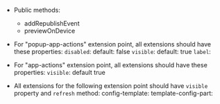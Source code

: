 * Public methods:
  * addRepublishEvent
  * previewOnDevice

* For "popup-app-actions" extension point, all extensions should have these properties:
	`disabled`: default: false
	`visible`: default: true
	`label`:

* For "app-actions" extension point, all extensions should have these properties:
	`visible`: default true

* All extensions for the following extension point should have `visible` property and `refresh` method:
	config-template:
	template-config-part:
